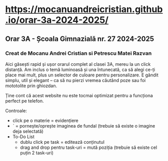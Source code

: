 <h1><a href="https://mocanuandreicristian.github.io/orar-3a-2024-2025/">https://mocanuandreicristian.github.io/orar-3a-2024-2025/</a></h1>

<h2>Orar 3A - Școala Gimnazială nr. 27 2024-2025</h2>
<h3>Creat de Mocanu Andrei Cristian si Petrescu Matei Razvan</h3>
<p>
    Aici găsești rapid și ușor orarul complet al clasei 3A, mereu la un click
    distanță. Am inclus o temă luminoasă și una întunecată, ca să alegi ce-ți place
    mai mult, plus un selector de culoare pentru personalizare. E gândit simplu,
    util și elegant – ca să nu pierzi vremea căutând poze sau foi mototolite prin
    ghiozdan.
</p>
<p>
    Ține cont că acest website nu este tocmai optimizat pentru a funcționa perfect
    pe telefon.
</p>
<p>Controale:</p>
<ul>
    <li>click pe o materie = evidențiere</li>
    <li>
        ` = pornește/oprește imaginea de fundal (trebuie să existe o imagine deja
        selectată)
    </li>
    <li>
        To-Do List
        <ul>
            <li>dublu click pe task = editează conținutul</li>
            <li>
                drag and drop pentru task-uri = mută poziția (trebuie să existe cel
                puțin 2 task-uri)
            </li>
        </ul>
    </li>
</ul>
